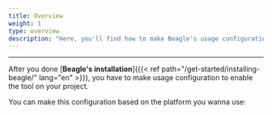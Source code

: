 ```yaml
---
title: Overview
weight: 1
type: overview
description: "Here, you'll find how to make Beagle's usage configuration for your project."
---
```


---

After you done [**Beagle's installation**]({{< ref path="/get-started/installing-beagle/" lang="en" >}}), you have to make usage configuration to enable the tool on your project.

You can make this configuration based on the platform you wanna use: